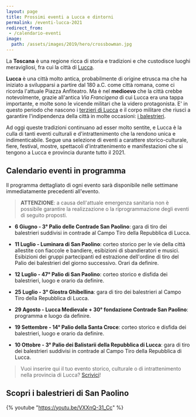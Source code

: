 ```yaml
---
layout: page
title: Prossimi eventi a Lucca e dintorni
permalink: /eventi-lucca-2021
redirect_from:
 - /calendario-eventi
image:
  path: /assets/images/2019/hero/crossbowman.jpg
---
```


La **Toscana** è una regione ricca di storia e tradizioni e che custodisce
luoghi meravigliosi, fra cui la città di [Lucca](/lucca).

**Lucca** è una città molto antica, probabilmente di origine etrusca ma che ha
iniziato a svilupparsi a partire dal 180 a.C. come città romana, come ci ricorda
l'attuale Piazza Anfiteatro. Ma è nel **medioevo** che la città crebbe
notevolmente, grazie all'antica *Via Francigena* di cui Lucca era una tappa
importante, e molte sono le vicende militari che la videro protagonista. E' in
questo periodo che nascono i [terzieri di
Lucca](https://consanpaolino.org/terzieri-lucca) e il corpo militare che riuscì
a garantire l'indipendenza della città in molte occasioni: [i
balestrieri](/lucca-balestrieri-medioevo-storia).

Ad oggi queste tradizioni continuano ad esser molto sentite, e Lucca è la culla
di tanti eventi culturali e d'intrattenimento che la rendono unica e
indimenticabile. Segue una selezione di eventi a carattere storico-culturale,
fiere, festival, mostre, spettacoli d'intrattenimento e manifestazioni che si
tengono a Lucca e provincia durante tutto il 2021.

## Calendario eventi in programma

Il programma dettagliato di ogni evento sarà disponibile nelle settimane
immediatamente precedenti all'evento.

> **ATTENZIONE**: a causa dell'attuale emergenza sanitaria non è possibile
> garantire la realizzazione o la riprogrammazione degli eventi di seguito
> proposti.

* **6 Giugno - 3° Palio delle Contrade San Paolino**: gara di tiro dei
  balestrieri suddivisi in contrade al Campo Tiro della Repubblica di Lucca.

* **11 Luglio - Luminara di San Paolino**: corteo storico per le vie della città
  allestite con fiaccole e bandiere, esibizioni di sbandieratori e musici.
  Esibizioni dei gruppi partecipanti ed estrazione dell'ordine di tiro del Palio
  dei balestrieri del giorno successivo. Orari da definire.

* **12 Luglio - 47° Palio di San Paolino**: corteo storico e disfida dei
  balestrieri, luogo e orario da definire.

* **25 Luglio - 3° Giostra Ghibellina**: gara di tiro dei balestrieri al Campo
  Tiro della Repubblica di Lucca.

* **29 Agosto - Lucca Medievale + 30° fondazione Contrade San Paolino**:
  programma e luogo da definire.

* **19 Settembre - 14° Palio della Santa Croce**: corteo storico e disfida dei
  balestrieri, luogo e orario da definire.

* **10 Ottobre - 3° Palio dei Balistarii della Repubblica di Lucca**: gara di
  tiro dei balestrieri suddivisi in contrade al Campo Tiro della Repubblica di
  Lucca.

> Vuoi inserire qui il tuo evento storico, culturale o di intrattenimento nella
> provincia di Lucca? [Scrivici](/contatti)!
## Scopri i balestrieri di San Paolino

{% youtube "https://youtu.be/VXXnQ-31_Cc" %}
